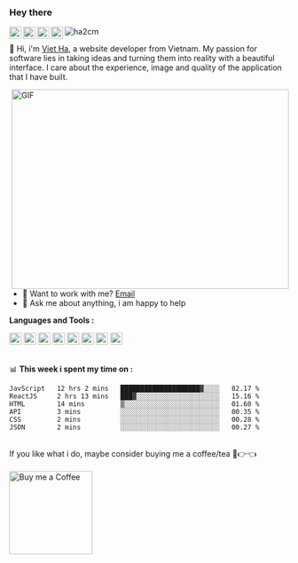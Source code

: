 ### Hey there 
<a href="https://www.instagram.com/ha2cm/">
  <img align="left" alt="Ha's Instagram" width="22px" src="https://raw.githubusercontent.com/hussainweb/hussainweb/main/icons/instagram.png" />
</a>
<a href="https://www.tiktok.com/@ha2cm">
  <img align="left" alt="Ha's Discord" width="22px" src="https://img.icons8.com/ios-filled/100/000000/tiktok--v1.png" />
</a>
<a href="https://twitter.com/ha2cm">
  <img align="left" alt="Viet Ha | Twitter" width="22px" src="https://raw.githubusercontent.com/peterthehan/peterthehan/master/assets/twitter.svg" />
</a>
<a href="https://www.linkedin.com/in/ha2cm/">
  <img align="left" alt="Ha's LinkedIN" width="22px" src="https://raw.githubusercontent.com/peterthehan/peterthehan/master/assets/linkedin.svg" />
</a>
<img src="https://komarev.com/ghpvc/?username=ha2cm" alt="ha2cm" />
<br />

👋  Hi, i'm [Viet Ha](https://www.facebook.com/ha2cm/), a website developer from Vietnam. My passion for software lies in taking ideas and turning them into reality with a beautiful interface. I care about the experience, image and quality of the application that I have built.

<img align="right" alt="GIF" src="https://raw.githubusercontent.com/abhisheknaiidu/abhisheknaiidu/master/code.gif" width="500" height="360" />
  
- 💼 Want to work with me?  [Email](mailto:mavietha.info@gmail.com)
- 💬 Ask me about anything, i am happy to help

**Languages and Tools :**  

<code><img height="22" src="https://img.icons8.com/color/144/000000/html-5--v1.png"></code>
<code><img height="22" src="https://img.icons8.com/color/144/000000/css3.png"></code>
<code><img height="22" src="https://img.icons8.com/color/144/000000/bootstrap.png"></code>
<code><img height="22" src="https://img.icons8.com/color/144/000000/git.png"></code>
<code><img height="22" src="https://img.icons8.com/color/144/000000/javascript--v1.png"></code>
<code><img height="22" src="https://img.icons8.com/color/144/000000/sass-avatar.png"></code>
<code><img height="22" src="https://img.icons8.com/plasticine/100/000000/react.png"></code>
<code><img height="22" src="https://img.icons8.com/color/144/000000/typescript.png"></code>
<br />
<br />

📊 **This week i spent my time on :**
<!--START_SECTION:waka-->
```text
JavScript   12 hrs 2 mins   ████████████████████▓░░░░   82.17 %
ReactJS     2 hrs 13 mins   ███▓░░░░░░░░░░░░░░░░░░░░░   15.16 %
HTML        14 mins         ▒░░░░░░░░░░░░░░░░░░░░░░░░   01.60 %
API         3 mins          ░░░░░░░░░░░░░░░░░░░░░░░░░   00.35 %
CSS         2 mins          ░░░░░░░░░░░░░░░░░░░░░░░░░   00.28 %
JSON        2 mins          ░░░░░░░░░░░░░░░░░░░░░░░░░   00.27 %
```
<!--END_SECTION:waka-->

<br />
If you like what i do, maybe consider buying me a coffee/tea 🥺👉👈
<br />
<br />
<a href="https://www.facebook.com/ha2cm/" target="_blank"><img src="https://cdn.buymeacoffee.com/buttons/v2/default-red.png" alt="Buy me a Coffee" width="150" ></a>

<br />
<br />
